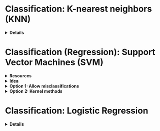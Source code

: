 # Classification: K-nearest neighbors (KNN)

<details>
<summary><b>Details</b></summary>

- Calculate distances between new input all the training data points
- Sort the distances and determine the $𝑘$ nearest neighbors
- Analyze the category of those neighbors and assign the category for the new data point based on majority vote

</details>


# Classification (Regression): Support Vector Machines (SVM)

<details>
<summary><b>Resources</b></summary>

- "The Elements of Statistical Learning" (Hastie, Tibshirani, Friedman), chapter 12
- ["A Practical Guide to Support Vector Classification"](https://www.csie.ntu.edu.tw/~cjlin/papers/guide/guide.pdf)
- Linear kernel: [sklearn.svm.LinearSVC](https://scikit-learn.org/stable/modules/generated/sklearn.svm.LinearSVC.html)
- More general implemention: [sklearn.svm.SVC](https://scikit-learn.org/stable/modules/generated/sklearn.svm.SVC.html#sklearn.svm.SVC)
</details>

<details>
<summary><b>Idea</b></summary>

Solving a classification problem whose data is not linearly separable. 2 approaches:

1. Allow misclassifications
2. Find a non-linear boundary by constructing a linear boundary in a higher-dimensional transformed feature space

SVM can be adapted also for regression problems (as well as multiclass classification problems)
</details>

<details>
<summary><b>Option 1: Allow misclassifications</b></summary>

Set a "margin" that should ideally be achieved in the separation of the 2 classes. 
Penalize every training point that's within this margin (both on the correct side or on the wrong side of the separating line). 
This leads to a new constraint for the optimization objective.
The sensitivity (i.e. the size of this margin) can be specified. 
An infinite sensitivity corresponds to the linearly separable case, where a low sensitivity also takes into consideration data further away from the decision boundary. 
In this way, SVM can also make a better bias-variance tradeoff.
</details>

<details>
<summary><b>Option 2: Kernel methods</b></summary>

The idea is to lift the feature space up to a higher dimensional space by applying transformation functions. 
If $`\left\{ (x_i, y_i) \right\}_{i=1}^N`$ are the training data points and we have a transformation function $h$, 
then one can try to find a linear decision boundary for the higher-dimensional data $`\left\{ (h(x_i), y_i) \right\}_{i=1}^N`$.

To solve this for more complex transformations (to possibly infinite dimensionsal spaces), SVM relies on the kernel trick: 
Due to the mathematical formulation of the problem, one finds that we don't have to perform the actual feature transformations themselves (nor even specify the transformation function $h$), 
but rather the optimization problem to solve requires only knowledge of the kernel function $K(x, x') = \langle h(x), h(x') \rangle$ that computes the inner products in the transformed space.

Three popular choices for $K$ in the SVM literature are:

- $d \text{th}$-Degree polynomial:  $K(x, x') = (1+ \langle x, x' \rangle)^d$
- Radial basis:  $K(x, x') = exp(−\gamma ||x−x'||^2)$
- Neural network:  $K(x, x') = tanh( \kappa_1 \langle x, x' \rangle + \kappa_2)$
</details>


# Classification: Logistic Regression

<details>
<summary><b>Details</b></summary>

Training observations $`\left\{ (x(i),y(i)) \right\}_{i=1}^N`$, each of which having $m$ features $x^i = \left( x_1^i,..., x_m^i \right) \in \mathbb{R}^m$.
We fit a linear regression model:

$$z_i = \theta_0 + \theta_1 x_1^i +...+ \theta_𝑚 x_m^i$$
 
Our prediction will be (sigmoid function):

$$h_{\theta} \left( x^i \right) = \frac{1}{1 + e^{−z^i}$$

The cost function to use is the log-loss / binary cross-entropy:

$$x_i$$

$$J(\theta) = −\frac{1}{𝑁} \sum_{i=1}^{N} { \left[ y_i log( h_{\theta} (x^i) + (1−y_i) log(1 − h_{\theta}(x^i)) \right]$$
 
We cannot use mean squared error as a loss function, as it's non-convex in this case and has many local minima.
</details>

